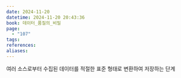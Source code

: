 ```yaml
---
date: 2024-11-20
datetime: 2024-11-20 20:43:36
book: 데이터_품질의_비밀
page:
  - "107"
tags: 
references: 
aliases:
---
```

여러 소스로부터 수집된 데이터를 적절한 표준 형태로 변환하여 저장하는 단계